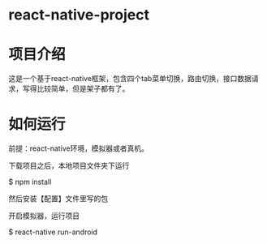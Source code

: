 # react-native-project

# 项目介绍

这是一个基于react-native框架，包含四个tab菜单切换，路由切换，接口数据请求，写得比较简单，但是架子都有了。

# 如何运行

前提：react-native环境，模拟器或者真机。

下载项目之后，本地项目文件夹下运行

$ npm install

然后安装【配置】文件里写的包

开启模拟器，运行项目

$ react-native run-android

